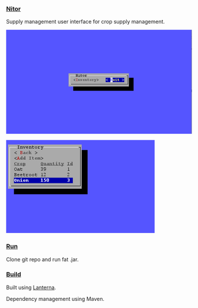 ### <u>**Nitor**</u>

Supply management user interface for crop supply management.

![menu](docs/menu.png)

![inventory](docs/inventory.png)

### **<u>Run</u>**

Clone git repo and run fat .jar.



### <u>Build</u>

Built using [Lanterna](https://github.com/mabe02/lanterna).  

Dependency management using Maven.




